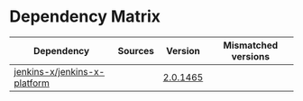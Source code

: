 # Dependency Matrix

Dependency | Sources | Version | Mismatched versions
---------- | ------- | ------- | -------------------
[jenkins-x/jenkins-x-platform](https://github.com/jenkins-x/jenkins-x-platform) |  | [2.0.1465](https://github.com/jenkins-x/jenkins-x-platform/releases/tag/v2.0.1465) | 
